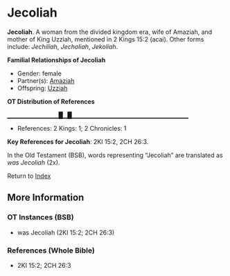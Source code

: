 # Jecoliah
**Jecoliah**. 
A woman from the divided kingdom era, wife of Amaziah, and mother of King Uzziah, mentioned in 2 Kings 15:2 (acai). 
Other forms include: 
*Jechiliah*, *Jecholiah*, *Jekoliah*. 




**Familial Relationships of Jecoliah**


* Gender: female
* Partner(s): [Amaziah](Amaziah.md)
* Offspring: [Uzziah](Uzziah.md)


**OT Distribution of References**

▁▁▁▁▁▁▁▁▁▁▁█▁█▁▁▁▁▁▁▁▁▁▁▁▁▁▁▁▁▁▁▁▁▁▁▁▁▁
* References: 2 Kings: 1; 2 Chronicles: 1



**Key References for Jecoliah**: 
2KI 15:2, 2CH 26:3. 


In the Old Testament (BSB), words representing “Jecoliah” are translated as 
*was Jecoliah* (2x). 




Return to [Index](00-Index.md)

## More Information

### OT Instances (BSB)

* was Jecoliah (2KI 15:2; 2CH 26:3)



### References (Whole Bible)

* 2KI 15:2; 2CH 26:3



